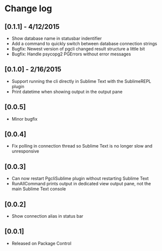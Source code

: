 # Change log

## [0.1.1] - 4/12/2015
  - Show database name in statusbar indentifier
  - Add a command to quickly switch between database connection strings
  - Bugfix: Newest version of pgcli changed result structure a little bit
  - Bugfix: Handle psycopg2 PGErrors without error messages

## [0.1.0] - 2/16/2015
  - Support running the cli directly in Sublime Text with the SublimeREPL plugin
  - Print datetime when showing output in the output pane
  
## [0.0.5] 
  - Minor bugfix
  
## [0.0.4]
  - Fix polling in connection thread so Sublime Text is no longer slow and 
    unresponsive
    
## [0.0.3]
  - Can now restart PgcliSublime plugin without restarting Sublime Text
  - RunAllCommand prints output in dedicated view output pane, not the main
    Sublime Text console
    
## [0.0.2]
  - Show connection alias in status bar

## [0.0.1]
  - Released on Package Control